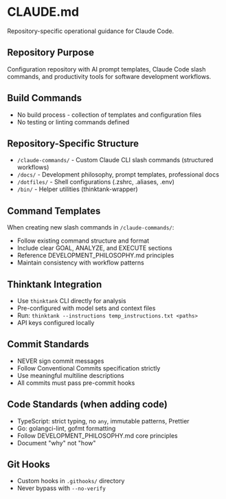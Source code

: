 # CLAUDE.md

Repository-specific operational guidance for Claude Code.

## Repository Purpose
Configuration repository with AI prompt templates, Claude Code slash commands, and productivity tools for software development workflows.

## Build Commands
* No build process - collection of templates and configuration files
* No testing or linting commands defined

## Repository-Specific Structure
* `/claude-commands/` - Custom Claude CLI slash commands (structured workflows)
* `/docs/` - Development philosophy, prompt templates, professional docs
* `/dotfiles/` - Shell configurations (.zshrc, .aliases, .env)
* `/bin/` - Helper utilities (thinktank-wrapper)

## Command Templates
When creating new slash commands in `/claude-commands/`:
* Follow existing command structure and format
* Include clear GOAL, ANALYZE, and EXECUTE sections
* Reference DEVELOPMENT_PHILOSOPHY.md principles
* Maintain consistency with workflow patterns

## Thinktank Integration
* Use `thinktank` CLI directly for analysis
* Pre-configured with model sets and context files
* Run: `thinktank --instructions temp_instructions.txt <paths>`
* API keys configured locally

## Commit Standards
* NEVER sign commit messages
* Follow Conventional Commits specification strictly
* Use meaningful multiline descriptions
* All commits must pass pre-commit hooks

## Code Standards (when adding code)
* TypeScript: strict typing, no `any`, immutable patterns, Prettier
* Go: golangci-lint, gofmt formatting
* Follow DEVELOPMENT_PHILOSOPHY.md core principles
* Document "why" not "how"

## Git Hooks
* Custom hooks in `.githooks/` directory
* Never bypass with `--no-verify`